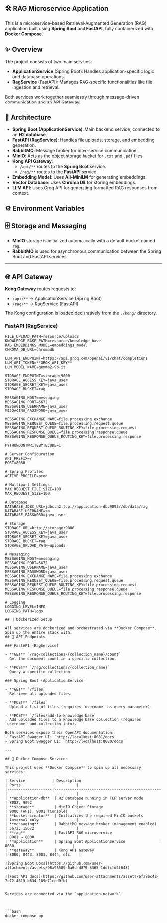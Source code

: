 ## 🛠️ RAG Microservice Application

This is a microservice-based Retrieval-Augmented Generation (RAG) application built using **Spring Boot** and **FastAPI**, fully containerized with **Docker Compose**.

## ✨ Overview

The project consists of two main services:
- **ApplicationService** (Spring Boot): Handles application-specific logic and database operations.
- **RagService** (FastAPI): Manages RAG-specific functionalities like file ingestion and retrieval.

Both services work together seamlessly through message-driven communication and an API Gateway.

## 🧩 Architecture

- **Spring Boot (ApplicationService)**: Main backend service, connected to an **H2 database**.
- **FastAPI (RagService)**: Handles file uploads, storage, and embedding generation.
- **RabbitMQ**: Message broker for inter-service communication.
- **MinIO**: Acts as the object storage bucket for `.txt` and `.pdf` files.
- **Kong API Gateway**:
  - `/api/**` routes to the **Spring Boot** service.
  - `/rag/**` routes to the **FastAPI** service.
- **Embedding Model**: Uses **All-MiniLM** for generating embeddings.
- **Vector Database**: Uses **Chroma DB** for storing embeddings.
- **LLM API**: Uses Groq API for generating formatted RAG responses from context.
## ⚙️ Environment Variables



## 🗄️ Storage and Messaging

- **MinIO** storage is initialized automatically with a default bucket named `rag`.
- **RabbitMQ** is used for asynchronous communication between the Spring Boot and FastAPI services.

---

## 🌐 API Gateway

**Kong Gateway** routes requests to:
- `/api/**` → ApplicationService (Spring Boot)
- `/rag/**` → RagService (FastAPI)

The Kong configuration is loaded declaratively from the `./kong/` directory.

### FastAPI (RagService)

```env
FILE_UPLOAD_PATH=resource/uploads
KNOWLEDGE_BASE_PATH=resource/knowledge_base
RAG_EMBEDDINGS_MODEL=embeddings_model
CHROMA_DB_URL=chromadb

LLM_API_ENDPOINT=https://api.groq.com/openai/v1/chat/completions
LLM_API_TOKEN=**GROK_API_KEY**
LLM_MODEL_NAME=gemma2-9b-it

STORAGE_ENDPOINT=storage:9000
STORAGE_ACCESS_KEY=java_user
STORAGE_SECRET_KEY=java_user
STORAGE_BUCKET=rag

MESSAGING_HOST=messaging
MESSAGING_PORT=5672
MESSAGING_USERNAME=java_user
MESSAGING_PASSWORD=java_user

MESSAGING_EXCHANGE_NAME=file.processing.exchange
MESSAGING_REQUEST_QUEUE=file.processing.request.queue
MESSAGING_REQUEST_QUEUE_ROUTING_KEY=file.processing.request
MESSAGING_RESPONSE_QUEUE=file.processing.response.queue
MESSAGING_RESPONSE_QUEUE_ROUTING_KEY=file.processing.response

PYTHONDONTWRITEBYTECODE=1

# Server Configuration
API_PREFIX=/
PORT=8080

# Spring Profiles
ACTIVE_PROFILE=prod

# Multipart Settings
MAX_REQUEST_FILE_SIZE=100
MAX_REQUEST_SIZE=100

# Database
DATABASE_JDBC_URL=jdbc:h2:tcp://application-db:9092//db/data/rag
DATABASE_USERNAME=sa
DATABASE_PASSWORD=java_user

# Storage
STORAGE_URL=http://storage:9000
STORAGE_ACCESS_KEY=java_user
STORAGE_SECRET_KEY=java_user
STORAGE_BUCKET=rag
STORAGE_UPLOAD_PATH=uploads

# Messaging
MESSAGING_HOST=messaging
MESSAGING_PORT=5672
MESSAGING_USERNAME=java_user
MESSAGING_PASSWORD=java_user
MESSAGING_EXCHANGE_NAME=file.processing.exchange
MESSAGING_REQUEST_QUEUE=file.processing.request.queue
MESSAGING_REQUEST_QUEUE_ROUTING_KEY=file.processing.request
MESSAGING_RESPONSE_QUEUE=file.processing.response.queue
MESSAGING_RESPONSE_QUEUE_ROUTING_KEY=file.processing.response

# Logging
LOGGING_LEVEL=INFO
LOGGING_PATH=logs

## 🐳 Dockerized Setup

All services are dockerized and orchestrated via **Docker Compose**. Spin up the entire stack with:
## 📜 API Endpoints

### FastAPI (RagService)

- **GET** `/rag/collections/{collection_name}/count`  
  Get the document count in a specific collection.

- **POST** `/rag/collections/{collection_name}`  
  Query a specific collection.

### Spring Boot (ApplicationService)

- **GET** `/files`  
  Retrieve all uploaded files.

- **POST** `/files`  
  Upload a list of files (requires `username` as query parameter).

- **POST** `/files/add-to-knowledge-base`  
  Add uploaded files to a knowledge base collection (requires `username` and collection info).

Both services expose their OpenAPI documentation:
- FastAPI Swagger UI: `http://localhost:8081/docs`
- Spring Boot Swagger UI: `http://localhost:8080/docs`

---

## 🐳 Docker Compose Services

This project uses **Docker Compose** to spin up all necessary services:

| Service            | Description                                    | Ports                         |
|--------------------|------------------------------------------------|-------------------------------|
| **application-db**  | H2 Database running in TCP server mode        | 8082, 9092                    |
| **storage**         | MinIO Object Storage                          | 9000 (API), 9001 (Console)     |
| **bucket-creator**  | Initializes the required MinIO buckets        | Internal only                 |
| **messaging**       | RabbitMQ message broker (management enabled)  | 5672, 15672                   |
| **rag**             | FastAPI RAG microservice                      | 8081 → 8000                   |
| **application**     | Spring Boot ApplicationService               | 8080                          |
| **gateway**         | Kong API Gateway                              | 8000, 8443, 8001, 8444, etc.   |

![Spring Boot Docs](https://github.com/user-attachments/assets/98a95589-6a6d-4879-8365-1ddfcfd4f648)

![Fast API docs](https://github.com/user-attachments/assets/6fa8bc42-7c72-4613-b634-109e71ccd0fb)


Services are connected via the `application-network`.



```bash
docker-compose up
